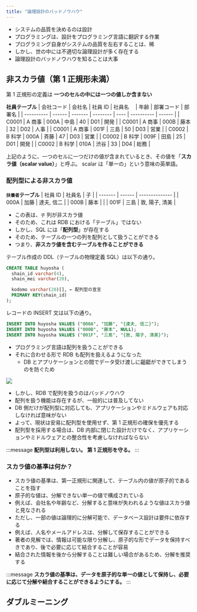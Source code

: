 ```yaml
---
title: "論理設計のバッドノウハウ"
---
```


- システムの品質を決めるのは設計
- プログラミングは、設計をプログラミング言語に翻訳する作業
- プログラミング自身がシステムの品質を左右することは、稀
- しかし、世の中には不適切な論理設計が多く存在する
- 論理設計のバッドノウハウを知ることは大事

## 非スカラ値（第 1 正規形未満）

第 1 正規形の定義は
**一つのセルの中には一つの値しか含まない**

**社員テーブル**
| 会社コード | 会社名 | 社員 ID | 社員名　 | 年齢 | 部署コード | 部署名 |
| ---------- | ------ | ------- | -------- | ---- | ---------- | ------ |
| C0001 | A 商事 | 000A | 中島 | 40 | D01 | 開発 |
| C0001 | A 商事 | 000B | 藤本 | 32 | D02 | 人事 |
| C0001 | A 商事 | 001F | 三島 | 50 | D03 | 営業 |
| C0002 | B 科学 | 000A | 斉藤 | 47 | D03 | 営業 |
| C0002 | B 科学 | 009F | 田島 | 25 | D01 | 開発 |
| C0002 | B 科学 | 010A | 渋谷 | 33 | D04 | 総務 |

上記のように、一つのセルに一つだけの値が含まれているとき、その値を「**スカラ値（scalar value）**」と呼ぶ。
scalar は「単一の」という意味の英単語。

### 配列型による非スカラ値

**`扶養者`テーブル**
| 社員 ID | 社員名 | 子 |
| ------- | ------ | -------------- |
| 000A | 加藤 | 達夫, 信二 |
| 000B | 藤本 | |
| 001F | 三島 | 敦, 陽子, 清美 |

- この表は、`子` 列が非スカラ値
- そのため、これは RDB における「テーブル」ではない
- しかし、SQL には「**配列型**」が存在する
- そのため、テーブルの一つの列を配列として扱うことができる
- つまり、**非スカラ値を含むテーブルを作ることができる**

テーブル作成の DDL（テーブルの物理定義 SQL）は以下の通り。

```sql
CREATE TABLE huyosha (
  shain_id varchar(4),
  shain_mei varchar(20),

  kodomo varchar(20)[], ← 配列型の宣言
  PRIMARY KEY(shain_id)
);
```

レコードの INSERT 文は以下の通り。

```sql
INSERT INTO huyosha VALUES ("000A", "加藤", "{達夫, 信二}");
INSERT INTO huyosha VALUES ("000B", "藤本", NULL);
INSERT INTO huyosha VALUES ("001F", "三島", "{敦, 陽子, 清美}");
```

- プログラミング言語は配列を扱うことができる
- それに合わせる形で RDB も配列を扱えるようになった
  - DB とアプリケーションとの間でデータ受け渡しに齟齬ができてしまうのを防ぐため

![](https://storage.googleapis.com/zenn-user-upload/e1b204c8b650-20231026.png)

- しかし、RDB で配列を扱うのはバッドノウハウ
- 配列を扱う機能は存在するが、一般的には普及してない
- DB 側だけが配列型に対応しても、アプリケーションやミドルウェアも対応しなければ意味がない
- よって、現状は安易に配列型を使用せず、第 1 正規形の確保を優先する
- 配列型を採用する場合は、DB 内部に閉じた設計だけでなく、アプリケーションやミドルウェアとの整合性を考慮しなければならない

:::message
**配列型は利用しない。**
**第 1 正規形を守る。**
:::

### スカラ値の基準は何か？

- スカラ値の基準は、第一正規形に関連して、テーブル内の値が原子的であることを指す
- 原子的な値は、分解できない単一の値で構成されている
- 例えば、会社名や年齢など、分解すると意味が失われるような値はスカラ値と見なされる
- ただし、一部の値は論理的に分解可能で、データベース設計は要件に依存する
- 例えば、人名やメールアドレスは、分解して保存することができる
- 著者の見解では、情報は可能な限り分解し、原子的な形でデータを保持すべきであり、後で必要に応じて結合することが容易
- 結合された情報を後から分解することは難しい場合があるため、分解を推奨する

:::message
**スカラ値の基準は、データを原子的な単一の値として保持し、必要に応じて分解や結合することができるようにする。**
:::

## ダブルミーニング
